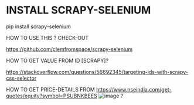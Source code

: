 # INSTALL SCRAPY-SELENIUM

pip install scrapy-selenium

HOW TO USE THIS ? CHECK-OUT

https://github.com/clemfromspace/scrapy-selenium

HOW TO GET VALUE FROM ID [SCRAPY]?

https://stackoverflow.com/questions/56692345/targeting-ids-with-scrapy-css-selector

HOW TO GET PRICE-DETAILS FROM https://www.nseindia.com/get-quotes/equity?symbol=PSUBNKBEES
![image](https://user-images.githubusercontent.com/41781833/132897836-b5a244fd-eb13-462b-b409-2c46cc8f0490.png)
?

